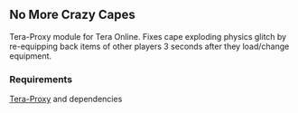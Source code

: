 ## No More Crazy Capes
Tera-Proxy module for Tera Online. Fixes cape exploding physics glitch by re-equipping back items of other players 3 seconds after they load/change equipment.
### Requirements
[Tera-Proxy](https://github.com/meishuu/tera-proxy) and dependencies
